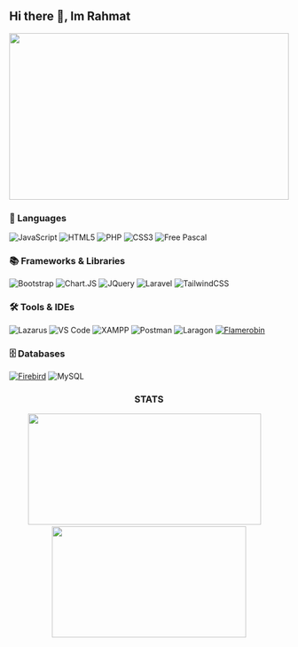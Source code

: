 ## Hi there 👋, Im Rahmat

<!--
**Ruumi9/Ruumi9** is a ✨ _special_ ✨ repository because its `README.md` (this file) appears on your GitHub profile.

Here are some ideas to get you started:

- 🔭 I’m currently working on ...
- 🌱 I’m currently learning ...
- 👯 I’m looking to collaborate on ...
- 🤔 I’m looking for help with ...
- 💬 Ask me about ...
- 📫 How to reach me: ...
- 😄 Pronouns: ...
- ⚡ Fun fact: ...
-->

<!-- ![Kurumi](img/kurumi.gif) -->
<div align='center'>
<img src="img/kurumi.gif" style="width: 100%; height: auto; max-height: 300px;">
</div>

### 🧠 Languages

![JavaScript](https://img.shields.io/badge/javascript-%23323330.svg?style=for-the-badge&logo=javascript&logoColor=%23F7DF1E) ![HTML5](https://img.shields.io/badge/html5-%23E34F26.svg?style=for-the-badge&logo=html5&logoColor=white) ![PHP](https://img.shields.io/badge/php-%23777BB4.svg?style=for-the-badge&logo=php&logoColor=white) ![CSS3](https://img.shields.io/badge/css3-%231572B6.svg?style=for-the-badge&logo=css3&logoColor=white) ![Free Pascal](https://img.shields.io/badge/Free_Pascal-ED1C24?style=for-the-badge&logo=freebsd&logoColor=white)

### 📚 Frameworks & Libraries

![Bootstrap](https://img.shields.io/badge/Bootstrap-563D7C?style=for-the-badge&logo=bootstrap&logoColor=white) ![Chart.JS](https://img.shields.io/badge/Chart%20js-FF6384?style=for-the-badge&logo=chartdotjs&logoColor=white) ![JQuery](https://img.shields.io/badge/jQuery-0769AD?style=for-the-badge&logo=jquery&logoColor=white) ![Laravel](https://img.shields.io/badge/Laravel-FF2D20?style=for-the-badge&logo=laravel&logoColor=white) ![TailwindCSS](https://img.shields.io/badge/Tailwind_CSS-38B2AC?style=for-the-badge&logo=tailwind-css&logoColor=white)

### 🛠️ Tools & IDEs

![Lazarus](https://img.shields.io/badge/Lazarus-3A8BCD?style=for-the-badge) ![VS Code](https://img.shields.io/badge/VS_Code-007ACC?style=for-the-badge&logo=visualstudiocode&logoColor=white) ![XAMPP](https://img.shields.io/badge/Xampp-F37623?style=for-the-badge&logo=xampp&logoColor=white) ![Postman](https://img.shields.io/badge/Postman-FF6C37?style=for-the-badge&logo=Postman&logoColor=white) ![Laragon](https://img.shields.io/badge/Laragon-0E83CD?style=for-the-badge&logo=Laragon&logoColor=white) [![Flamerobin](https://img.shields.io/badge/Flamerobin-217521?style=for-the-badge)](https://flamerobin.org/)

### 🗄️ Databases

[![Firebird](https://img.shields.io/badge/Firebird-F40D12?logo=Firebird&logoColor=fff&style=for-the-badge)](https://www.firebirdsql.org/) ![MySQL](https://img.shields.io/badge/MySQL-005C84?style=for-the-badge&logo=mysql&logoColor=white)

<!-- <img src="{BadgeURLHere}" /> -->

<h3 align="center">STATS</h3>

<p align="center">
  <img src="https://github-readme-stats.vercel.app/api?username=Ruumi9&show_icons=true&theme=radical&&layout=compact" width="420" height="200"/>
  &nbsp;&nbsp;&nbsp;
  <img src="https://github-readme-stats.vercel.app/api/top-langs/?username=Ruumi9&layout=compact&theme=radical" width="350" height="200"/>
</p>
